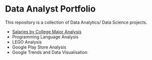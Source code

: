 # Data Analyst Portfolio

This repository is a collection of Data Analytics/ Data Science projects.

* [Salaries by College Major Analysis]()
* Programming Language Analysis
* LEGO Analysis
* Google Play Store Analysis
* Google Trends and Data Visualisation
